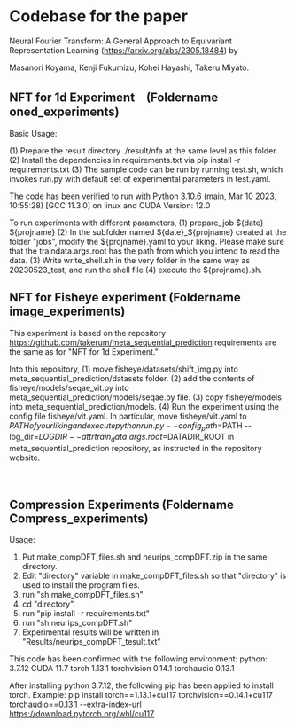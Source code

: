 # Codebase for the paper 

Neural Fourier Transform: A General Approach to Equivariant Representation Learning
(https://arxiv.org/abs/2305.18484) by

Masanori Koyama, Kenji Fukumizu, Kohei Hayashi, Takeru Miyato. 



## NFT for 1d Experiment　(Foldername oned_experiments)

Basic Usage:

(1) Prepare the result directory  ./result/nfa at the same level as this folder.
(2) Install the dependencies in requirements.txt via   pip install -r requirements.txt
(3) The sample code can be run by running test.sh, which invokes run.py with default set of experimental parameters in test.yaml.

The code has been verified to run with Python 3.10.6 (main, Mar 10 2023, 10:55:28) [GCC 11.3.0] on linux 
and CUDA Version: 12.0 

To run experiments with different parameters, 
(1) prepare_job ${date} ${projname}
(2) In the subfolder named ${date}_${projname} created at the folder "jobs", modify the ${projname}.yaml to your liking.  Please make sure that the traindata.args.root has the path from which you intend to read the data.
(3) Write write_shell.sh in the very folder in the same way as 20230523_test, and run the shell file
(4) execute the ${projname}.sh. 


## NFT for Fisheye experiment (Foldername image_experiments)
This experiment is based on the repository
https://github.com/takerum/meta_sequential_prediction
requirements are the same as for "NFT for 1d Experiment."

Into this repository, 
(1) move fisheye/datasets/shift_img.py into meta_sequential_prediction/datasets folder.
(2) add the contents of fisheye/models/seqae_vit.py into meta_sequential_prediction/models/seqae.py file.
(3) copy fisheye/models into meta_sequential_prediction/models.
(4) Run the experiment using the config file fisheye/vit.yaml. In particular,  move fisheye/vit.yaml to $PATH of your liking and execute 
python run.py --config_path=$PATH --log_dir=$LOGDIR --attr train_data.args.root=$DATADIR_ROOT
in meta_sequential_prediction repository, as instructed in the repository website.



　



## Compression Experiments (Foldername Compress_experiments)

Usage:
1) Put make_compDFT_files.sh and  neurips_compDFT.zip in the same directory. 
2) Edit "directory" variable in make_compDFT_files.sh so that "directory" is used to install the program files. 
3) run "sh make_compDFT_files.sh"
4) cd "directory". 
5) run "pip install -r requirements.txt"
6) run "sh neurips_compDFT.sh"
7) Experimental results will be written in "Results/neurips_compDFT_tesult.txt"

This code has been confirmed with the following environment:
python: 3.7.12
CUDA 11.7
torch 1.13.1
torchvision 0.14.1
torchaudio 0.13.1

After installing python 3.7.12, the following pip has been applied to install torch. 
Example: 
pip install torch==1.13.1+cu117 torchvision==0.14.1+cu117 torchaudio==0.13.1 --extra-index-url https://download.pytorch.org/whl/cu117
